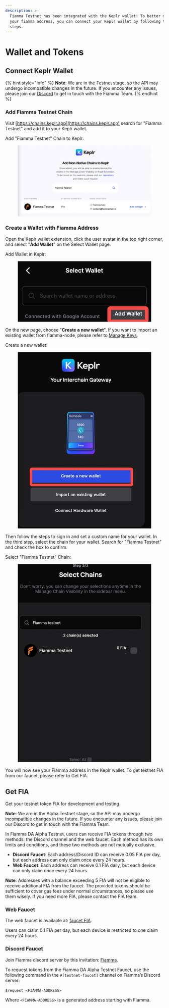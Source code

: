 ```yaml
---
description: >-
  Fiamma Testnet has been integrated with the Keplr wallet! To better manage
  your fiamma address, you can connect your Keplr wallet by following these
  steps.
---
```


# Wallet and Tokens

## Connect Keplr Wallet

{% hint style="info" %}
**Note**: We are in the Testnet stage, so the API may undergo incompatible changes in the future. If you encounter any issues, please join our [Discord](https://discord.com/invite/8mCBXXjgvA) to get in touch with the Fiamma Team.
{% endhint %}

### Add Fiamma Testnet Chain

Visit [https://chains.keplr.app](https://chains.keplr.app) search for "Fiamma Testnet" and add it to your Keplr wallet.

Add "Fiamma Testnet" Chain to Keplr:

<figure><img src="../.gitbook/assets/fia-keplr.png" alt=""><figcaption></figcaption></figure>

### Create a Wallet with Fiamma Address

Open the Keplr wallet extension, click the user avatar in the top right corner, and select "**Add Wallet**" on the Select Wallet page.

Add Wallet in Keplr:

<figure><img src="../.gitbook/assets/select-wallet.png" alt=""><figcaption></figcaption></figure>

On the new page, choose "**Create a new wallet**". If you want to import an existing wallet from fiamma-node, please refer to [Manage Keys](manage-keys.md).

Create a new wallet:

<figure><img src="../.gitbook/assets/create-new-wallet.png" alt=""><figcaption></figcaption></figure>

Then follow the steps to sign in and set a custom name for your wallet. In the third step, select the chain for your wallet. Search for "Fiamma Testnet" and check the box to confirm.

Select "Fiamma Testnet" Chain:

<figure><img src="../.gitbook/assets/select-fiamma.png" alt=""><figcaption></figcaption></figure>

You will now see your Fiamma address in the Keplr wallet. To get testnet FIA from our faucet, please refer to Get FIA.

## Get FIA

Get your testnet token FIA for development and testing

**Note**: We are in the Alpha Testnet stage, so the API may undergo incompatible changes in the future. If you encounter any issues, please join our Discord to get in touch with the Fiamma Team.

In Fiamma DA Alpha Testnet, users can receive FIA tokens through two methods: the Discord channel and the web faucet. Each method has its own limits and conditions, and these two methods are not mutually exclusive.

* **Discord Faucet**: Each address/Discord ID can receive 0.05 FIA per day, but each address can only claim once every 24 hours.
* **Web Faucet**: Each address can receive 0.1 FIA daily, but each device can only claim once every 24 hours.

**Note**: Addresses with a balance exceeding 5 FIA will not be eligible to receive additional FIA from the faucet. The provided tokens should be sufficient to cover gas fees under normal circumstances, so please use them wisely. If you need more FIA, please contact the FIA team.

### Web Faucet

The web faucet is available at: [faucet FIA](https://testnet-faucet.fiammachain.io).

Users can claim 0.1 FIA per day, but each device is restricted to one claim every 24 hours.

### Discord Faucet

Join Fiamma discord server by this invitation: [Fiamma](https://discord.gg/jTXWxKmG).

To request tokens from the Fiamma DA Alpha Testnet Faucet, use the following command in the `#[testnet-faucet]` channel on Fiamma’s Discord server:

`$request <FIAMMA-ADDRESS>`

Where `<FIAMMA-ADDRESS>` is a generated address starting with Fiamma.
